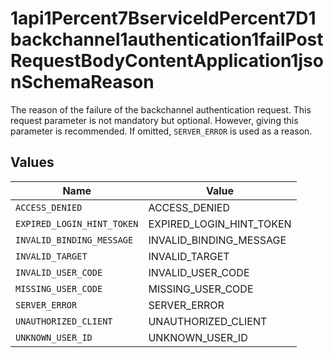 # 1api1Percent7BserviceIdPercent7D1backchannel1authentication1failPostRequestBodyContentApplication1jsonSchemaReason

The reason of the failure of the backchannel authentication request. This request parameter is
not mandatory but optional. However, giving this parameter is recommended. If omitted, `SERVER_ERROR`
is used as a reason.



## Values

| Name                       | Value                      |
| -------------------------- | -------------------------- |
| `ACCESS_DENIED`            | ACCESS_DENIED              |
| `EXPIRED_LOGIN_HINT_TOKEN` | EXPIRED_LOGIN_HINT_TOKEN   |
| `INVALID_BINDING_MESSAGE`  | INVALID_BINDING_MESSAGE    |
| `INVALID_TARGET`           | INVALID_TARGET             |
| `INVALID_USER_CODE`        | INVALID_USER_CODE          |
| `MISSING_USER_CODE`        | MISSING_USER_CODE          |
| `SERVER_ERROR`             | SERVER_ERROR               |
| `UNAUTHORIZED_CLIENT`      | UNAUTHORIZED_CLIENT        |
| `UNKNOWN_USER_ID`          | UNKNOWN_USER_ID            |